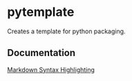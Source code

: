 # pytemplate
Creates a template for python packaging.

## Documentation

[Markdown Syntax Highlighting](https://support.codebasehq.com/articles/tips-tricks/syntax-highlighting-in-markdown)
